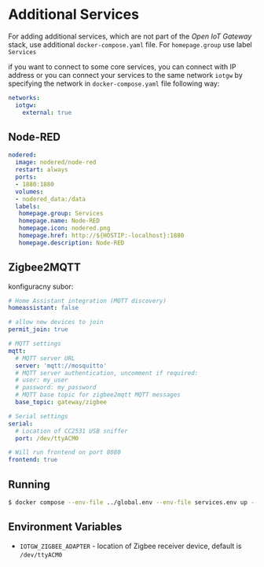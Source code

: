# Additional Services

For adding additional services, which are not part of the *Open IoT Gateway* stack, use additional `docker-compose.yaml` file. For `homepage.group` use label `Services`

if you want to connect to some core services, you can connect with IP address or you can connect your services to the same network `iotgw` by specifying the network in `docker-compose.yaml` file following way:

```yaml
networks:
  iotgw:
    external: true
```


## Node-RED

```yaml
nodered:
  image: nodered/node-red
  restart: always
  ports:
  - 1880:1880
  volumes:
  - nodered_data:/data
  labels:
   homepage.group: Services
   homepage.name: Node-RED
   homepage.icon: nodered.png
   homepage.href: http://${HOSTIP:-localhost}:1880
   homepage.description: Node-RED
```

## Zigbee2MQTT

konfiguracny subor:

```yaml
# Home Assistant integration (MQTT discovery)
homeassistant: false

# allow new devices to join
permit_join: true

# MQTT settings
mqtt:
  # MQTT server URL
  server: 'mqtt://mosquitto'
  # MQTT server authentication, uncomment if required:
  # user: my_user
  # password: my_password
  # MQTT base topic for zigbee2mqtt MQTT messages
  base_topic: gateway/zigbee

# Serial settings
serial:
  # Location of CC2531 USB sniffer
  port: /dev/ttyACM0

# Will run frontend on port 8080
frontend: true
```

## Running

```bash
$ docker compose --env-file ../global.env --env-file services.env up --detach
```

## Environment Variables

* `IOTGW_ZIGBEE_ADAPTER` - location of Zigbee receiver device, default is `/dev/ttyACM0`

